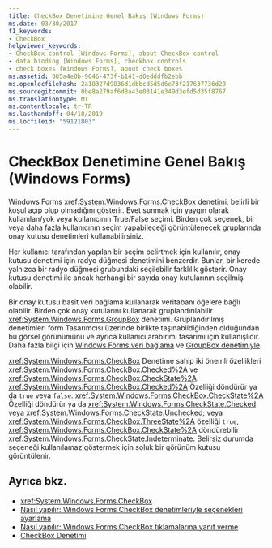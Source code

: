```yaml
---
title: CheckBox Denetimine Genel Bakış (Windows Forms)
ms.date: 03/30/2017
f1_keywords:
- CheckBox
helpviewer_keywords:
- CheckBox control [Windows Forms], about CheckBox control
- data binding [Windows Forms], checkbox controls
- check boxes [Windows Forms], about check boxes
ms.assetid: 085a4e0b-9046-473f-b141-d0edddfb2ebb
ms.openlocfilehash: 2a18327d9836d1dbbcd5d5d6e73f217637736d20
ms.sourcegitcommit: 0be8a279af6d8a43e03141e349d3efd5d35f8767
ms.translationtype: MT
ms.contentlocale: tr-TR
ms.lasthandoff: 04/18/2019
ms.locfileid: "59121803"
---
```

# <a name="checkbox-control-overview-windows-forms"></a>CheckBox Denetimine Genel Bakış (Windows Forms)
Windows Forms <xref:System.Windows.Forms.CheckBox> denetimi, belirli bir koşul açıp olup olmadığını gösterir. Evet sunmak için yaygın olarak kullanılan/yok veya kullanıcının True/False seçimi. Birden çok seçenek, bir veya daha fazla kullanıcının seçim yapabileceği görüntülenecek gruplarında onay kutusu denetimleri kullanabilirsiniz.  
  
 Her kullanıcı tarafından yapılan bir seçim belirtmek için kullanılır, onay kutusu denetimi için radyo düğmesi denetimini benzerdir. Bunlar, bir kerede yalnızca bir radyo düğmesi grubundaki seçilebilir farklılık gösterir. Onay kutusu denetimi ile ancak herhangi bir sayıda onay kutularının seçilmiş olabilir.  
  
 Bir onay kutusu basit veri bağlama kullanarak veritabanı öğelere bağlı olabilir. Birden çok onay kutularını kullanarak gruplandırılabilir <xref:System.Windows.Forms.GroupBox> denetimi. Gruplandırılmış denetimleri form Tasarımcısı üzerinde birlikte taşınabildiğinden olduğundan bu görsel görünümünü ve ayrıca kullanıcı arabirimi tasarımı için kullanışlıdır. Daha fazla bilgi için [Windows Forms veri bağlama](../windows-forms-data-binding.md) ve [GroupBox denetimiyle](groupbox-control-windows-forms.md).  
  
 <xref:System.Windows.Forms.CheckBox> Denetime sahip iki önemli özellikleri <xref:System.Windows.Forms.CheckBox.Checked%2A> ve <xref:System.Windows.Forms.CheckBox.CheckState%2A>. <xref:System.Windows.Forms.CheckBox.Checked%2A> Özelliği döndürür ya da `true` veya `false`. <xref:System.Windows.Forms.CheckBox.CheckState%2A> Özelliği döndürür ya da <xref:System.Windows.Forms.CheckState.Checked> veya <xref:System.Windows.Forms.CheckState.Unchecked>; veya <xref:System.Windows.Forms.CheckBox.ThreeState%2A> özelliği `true`, <xref:System.Windows.Forms.CheckBox.CheckState%2A> döndürebilir <xref:System.Windows.Forms.CheckState.Indeterminate>. Belirsiz durumda seçeneği kullanılamaz göstermek için soluk bir görünüm kutusu görüntülenir.  
  
## <a name="see-also"></a>Ayrıca bkz.

- <xref:System.Windows.Forms.CheckBox>
- [Nasıl yapılır: Windows Forms CheckBox denetimleriyle seçenekleri ayarlama](how-to-set-options-with-windows-forms-checkbox-controls.md)
- [Nasıl yapılır: Windows Forms CheckBox tıklamalarına yanıt verme](how-to-respond-to-windows-forms-checkbox-clicks.md)
- [CheckBox Denetimi](checkbox-control-windows-forms.md)
